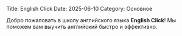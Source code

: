 Title: English Click
Date: 2025-06-10
Category: Основное

Добро пожаловать в школу английского языка **English Click**! Мы поможем вам выучить английский быстро и эффективно.
